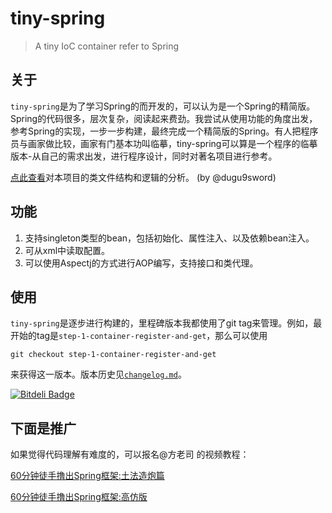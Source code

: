 tiny-spring
=======

>A tiny IoC container refer to Spring

## 关于

`tiny-spring`是为了学习Spring的而开发的，可以认为是一个Spring的精简版。Spring的代码很多，层次复杂，阅读起来费劲。我尝试从使用功能的角度出发，参考Spring的实现，一步一步构建，最终完成一个精简版的Spring。有人把程序员与画家做比较，画家有门基本功叫临摹，tiny-spring可以算是一个程序的临摹版本-从自己的需求出发，进行程序设计，同时对著名项目进行参考。

[点此查看](https://www.zybuluo.com/dugu9sword/note/382745)对本项目的类文件结构和逻辑的分析。 (by @dugu9sword)

## 功能

1. 支持singleton类型的bean，包括初始化、属性注入、以及依赖bean注入。
2. 可从xml中读取配置。
3. 可以使用Aspectj的方式进行AOP编写，支持接口和类代理。

## 使用

`tiny-spring`是逐步进行构建的，里程碑版本我都使用了git tag来管理。例如，最开始的tag是`step-1-container-register-and-get`，那么可以使用

	git checkout step-1-container-register-and-get

来获得这一版本。版本历史见[`changelog.md`](https://github.com/code4craft/tiny-spring/blob/master/changelog.md)。

[![Bitdeli Badge](https://d2weczhvl823v0.cloudfront.net/code4craft/tiny-spring/trend.png)](https://bitdeli.com/free "Bitdeli Badge")

## 下面是推广

如果觉得代码理解有难度的，可以报名@方老司 的视频教程：

[60分钟徒手撸出Spring框架:土法造炮篇](https://segmentfault.com/l/1500000013061317?d=be83d672744f2f15b77bb40795505e4b)

[60分钟徒手撸出Spring框架:高仿版](https://segmentfault.com/l/1500000013110630?d=a09ac8198372f552dc68c572b2b38664)
